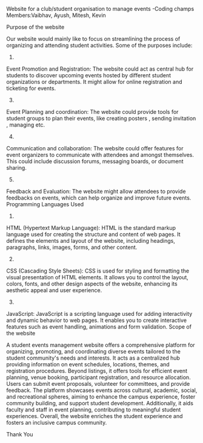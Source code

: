 Website for a club/student organisation to manage events
-Coding champs
Members:Vaibhav, Ayush, Mitesh, Kevin



Purpose of the website



Our website would mainly like to focus on streamlining the process of organizing and attending student activities. Some of the purposes include:




1.
Event Promotion and Registration: The website  could act as central hub for students to discover upcoming events hosted by different student organizations or departments. It might allow for online registration and ticketing for events.


3.
Event Planning and coordination: The website could provide tools for student groups to plan their events, like creating posters , sending invitation , managing etc.


4.
Communication and collaboration: The website could offer features for event organizers to communicate with attendees and amongst themselves. This could include discussion forums, messaging boards, or document sharing.


5.
Feedback and Evaluation: The website might allow attendees to provide feedbacks on events, which can help organize and improve future events.
Programming Languages Used


1.
HTML (Hypertext Markup Language): HTML is the standard markup language used for creating the structure and content of web pages. It defines the elements and layout of the website, including headings, paragraphs, links, images, forms, and other content.


2.
CSS (Cascading Style Sheets): CSS is used for styling and formatting the visual presentation of HTML elements. It allows you to control the layout, colors, fonts, and other design aspects of the website, enhancing its aesthetic appeal and user experience.


3.
JavaScript: JavaScript is a scripting language used for adding interactivity and dynamic behavior to web pages. It enables you to create interactive features such as event handling, animations and form validation.
Scope of the website




A student events management website offers a comprehensive platform for organizing, promoting, and coordinating diverse events tailored to the student community's needs and interests. It acts as a centralized hub providing information on event schedules, locations, themes, and registration procedures. Beyond listings, it offers tools for efficient event planning, venue booking, participant registration, and resource allocation. Users can submit event proposals, volunteer for committees, and provide feedback. The platform showcases events across cultural, academic, social, and recreational spheres, aiming to enhance the campus experience, foster community building, and support student development. Additionally, it aids faculty and staff in event planning, contributing to meaningful student experiences. Overall, the website enriches the student experience and fosters an inclusive campus community.



Thank You







